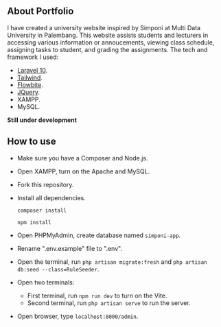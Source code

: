 ## About Portfolio

I have created a university website inspired by Simponi at Multi Data University in Palembang. This website assists students and lecturers in accessing various information or annoucements,  viewing class schedule, assigning tasks to student, and grading the assignments. The tech and framework I used:

- [Laravel 10](https://laravel.com/docs/10.x).
- [Tailwind](https://tailwindcss.com/docs/installation).
- [Flowbite](https://flowbite.com/docs/getting-started/quickstart).
- [JQuery](https://api.jquery.com).
- XAMPP.
- MySQL.

**Still under development**

## How to use

- Make sure you have a Composer and Node.js.
- Open XAMPP, turn on the Apache and MySQL.
- Fork this repository.
- Install all dependencies.

    ```
    composer install 

    npm install
    ```
    
- Open PHPMyAdmin, create database named `simponi-app`.
- Rename ".env.example" file to ".env".
- Open the terminal, run `php artisan migrate:fresh` and `php artisan db:seed --class=RuleSeeder`.
- Open two terminals:
    - First terminal, run `npm run dev` to turn on the Vite.
    - Second terminal, run `php artisan serve` to run the server.
- Open browser, type `localhost:8000/admin`.

